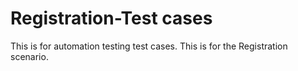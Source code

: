 # Registration-Test cases
This is for automation testing test cases.
This is for the Registration scenario.
